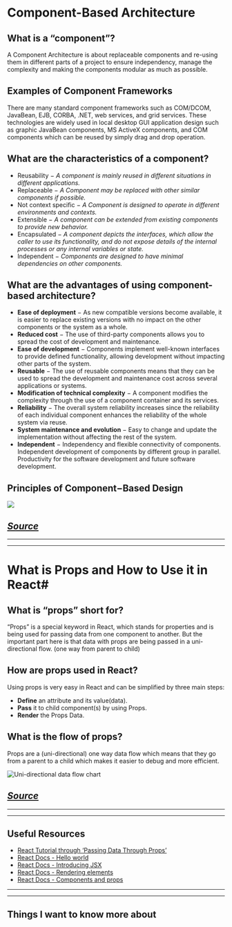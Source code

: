 # Component-Based Architecture #

## What is a “component”? ##

A Component Architecture is about replaceable components and re-using them in different parts of a project to ensure independency, manage the complexity and making the 
components modular as much as possible. 

## Examples of Component Frameworks ##

There are many standard component frameworks such as COM/DCOM, JavaBean, EJB, CORBA, .NET, web services, and grid services.
These technologies are widely used in local desktop GUI application design such as graphic JavaBean components, MS ActiveX components, and COM components 
which can be reused by simply drag and drop operation.

## What are the characteristics of a component? ##

- Reusability − *A component is mainly reused in different situations in different applications.*
- Replaceable − *A Component may be replaced with other similar components if possible.*
- Not context specific − *A Component is designed to operate in different environments and contexts.*
- Extensible − *A component can be extended from existing components to provide new behavior.*
- Encapsulated − *A component depicts the interfaces, which allow the caller to use its functionality, and do not expose details of the internal processes or any internal variables or state.*
- Independent − *Components are designed to have minimal dependencies on other components.*

## What are the advantages of using component-based architecture? ##
- **Ease of deployment** − As new compatible versions become available, it is easier to replace existing versions with no impact on the other components or the system as a whole.
- **Reduced cost** − The use of third-party components allows you to spread the cost of development and maintenance.
- **Ease of development** − Components implement well-known interfaces to provide defined functionality, allowing development without impacting other parts of the system.
- **Reusable** − The use of reusable components means that they can be used to spread the development and maintenance cost across several applications or systems.
- **Modification of technical complexity** − A component modifies the complexity through the use of a component container and its services.
- **Reliability** − The overall system reliability increases since the reliability of each individual component enhances the reliability of the whole system via reuse.
- **System maintenance and evolution** − Easy to change and update the implementation without affecting the rest of the system.
- **Independent** − Independency and flexible connectivity of components. Independent development of components by different group in parallel. Productivity for the software development and future software development.

## Principles of Component−Based Design ##
![](https://www.tutorialspoint.com/software_architecture_design/images/principles_of_component_based_design.jpg)

## *[Source](https://www.tutorialspoint.com/software_architecture_design/component_based_architecture.htm)* ##

<hr>
<hr>

# What is Props and How to Use it in React#

## What is “props” short for? ##
“Props” is a special keyword in React, which stands for properties and is being used for passing data from one component to another.
But the important part here is that data with props are being passed in a uni-directional flow. (one way from parent to child)


## How are props used in React? ##

Using props is very easy in React and can be simplified by three main steps:

- **Define** an attribute and its value(data).
- **Pass** it to child component(s) by using Props.
- **Render** the Props Data.

## What is the flow of props? ##

Props are a (uni-directional) one way data flow which means that they go from a parent to a child which makes it easier to debug and more efficient.

![Uni-directional data flow chart](https://blog.openreplay.com/static/534813c989d40e3240f264b9534d2f94/0ff54/hero.jpg)

## *[Source](https://itnext.io/what-is-props-and-how-to-use-it-in-react-da307f500da0)* ##

<hr>
<hr>

## Useful Resources ##

- [React Tutorial through ‘Passing Data Through Props’](https://reactjs.org/tutorial/tutorial.html)
- [React Docs - Hello world](https://reactjs.org/docs/hello-world.html)
- [React Docs - Introducing JSX](https://reactjs.org/docs/introducing-jsx.html)
- [React Docs - Rendering elements](https://reactjs.org/docs/rendering-elements.html)
- [React Docs - Components and props](https://reactjs.org/docs/components-and-props.html)

<hr>
<hr>

## Things I want to know more about
